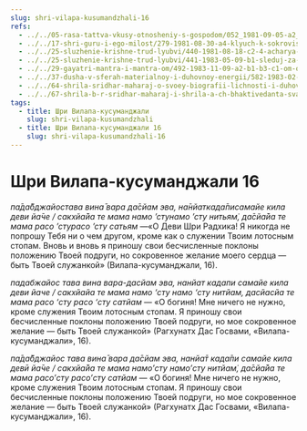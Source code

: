 ```yaml
---
slug: shri-vilapa-kusumandzhali-16
refs:
  - ../../05-rasa-tattva-vkusy-otnosheniy-s-gospodom/052_1981-09-05-a2_sridharmj_predstaviteli_raznyh_ras_pochitajut_drug_druga.md
  - ../../17-shri-guru-i-ego-milost/279-1981-08-30-a4-klyuch-k-sokrovishhu-guru.md
  - ../../25-sluzhenie-krishne-trud-lyubvi/440-1981-08-18-c2-4-acharya-vysochajshej-madhura-rasy-vzyvaet-k-polozheniyu-slugi.md
  - ../../25-sluzhenie-krishne-trud-lyubvi/441-1983-05-09-b1-sleduj-za-angelami.md
  - ../../29-gayatri-mantra-i-mantra-om/492-1983-11-09-a2-b1-b3-c1-om-oznachaet-to-chto-vy-ishhete-sushhestvuet-prostaya-i-semejnaya-atmosfera-vrindavana.md
  - ../../37-dusha-v-sferah-materialnoy-i-duhovnoy-energii/582-1983-02-13-a2-dusha-chudesna-i-udivitelna-mir-vysshej-dushi.md
  - ../../64-shrila-sridhar-maharaj-o-svoey-biografii-lichnosti-i-duhovnom-opyte/974-1982-07-02-a2-ruchi-pariksha-ispytanie-vkusa-uchenika.md
  - ../../67-shrila-b-r-sridhar-maharaj-i-shrila-a-ch-bhaktivedanta-svami-prabhupada/1077-1981-08-18-c2-1-rasprostraniteli-milosti-shri-chajtani.md
tags:
  - title: Шри Вилапа-кусуманджали
    slug: shri-vilapa-kusumandzhali
  - title: Шри Вилапа-кусуманджали 16
    slug: shri-vilapa-kusumandzhali-16
---
```


# Шри Вилапа-кусуманджали 16

*па̄да̄бджайостава вина̄ вара да̄сйам эва, на̄нйаткада̄писамайе кила деви йа̄че / сакхйа̄йа те мама намо ’стунамо ’сту нитьям̇, да̄сйа̄йа те мама расо ’стурасо ’сту сатьям* —«О Деви Шри Радхика! Я никогда не попрошу Тебя ни о чем другом, кроме как о служении Твоим лотосным стопам. Вновь и вновь я приношу свои бесчисленные поклоны положению Твоей подруги, но сокровенное желание моего сердца — быть Твоей служанкой» (Вилапа-кусуманджали, 16).

*падабжайос тава вина вара-дасйам эва, нанйат кадапи самайе кила деви йаче / сакхйайа те мама намo ‘сту намo ‘сту нитйам, дасйасйа те мама расo ‘сту расo ‘сту сатйам* — «О богиня! Мне ничего не нужно, кроме служения Твоим лотосным стопам. Я приношу свои бесчисленные поклоны положению Твоей подруги, но мое сокровенное желание — быть Твоей служанкой» (Рагхунатх Дас Госвами, «Вилапа-кусуманджали», 16).

*па̄да̄бджайос тава вина̄ вара да̄сйам эва, нанйа̄т када̄пи самайе кила девӣ йа̄че / сакхйа̄йа те мама намo’сту намo’сту нитйам̇, да̄сйа̄йа те мама расo’сту расo’сту сатйам* — «О богиня! Мне ничего не нужно, кроме служения Твоим лотосным стопам. Я приношу свои бесчисленные поклоны положению Твоей подруги, но мое сокровенное желание — быть Твоей служанкой» (Рагхунатх Дас Госвами, «Вилапа-кусуманджали», 16).

